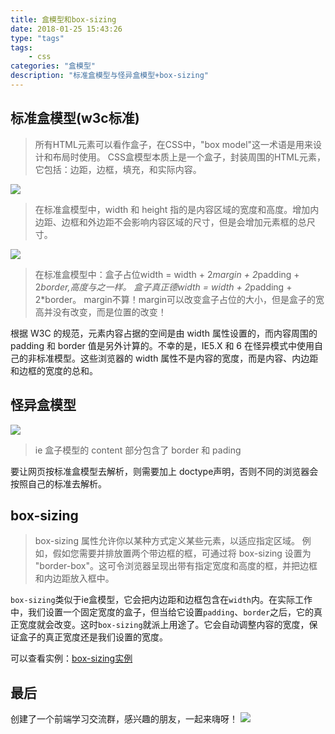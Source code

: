 ```yaml
---
title: 盒模型和box-sizing
date: 2018-01-25 15:43:26
type: "tags"
tags: 
	- css
categories: "盒模型"
description: "标准盒模型与怪异盒模型+box-sizing"
---
```

## 标准盒模型(w3c标准)
>所有HTML元素可以看作盒子，在CSS中，"box model"这一术语是用来设计和布局时使用。
CSS盒模型本质上是一个盒子，封装周围的HTML元素，它包括：边距，边框，填充，和实际内容。

![](https://i.imgur.com/MPRGWbB.gif)

>在标准盒模型中，width 和 height 指的是内容区域的宽度和高度。增加内边距、边框和外边距不会影响内容区域的尺寸，但是会增加元素框的总尺寸。

![](https://i.imgur.com/48IT2I9.png)


>在标准盒模型中：盒子占位width = width + 2*margin + 2*padding + 2*border,高度与之一样。
盒子真正德width = width + 2*padding + 2*border。 margin不算！margin可以改变盒子占位的大小，但是盒子的宽高并没有改变，而是位置的改变！

根据 W3C 的规范，元素内容占据的空间是由 width 属性设置的，而内容周围的 padding 和 border 值是另外计算的。不幸的是，IE5.X 和 6 在怪异模式中使用自己的非标准模型。这些浏览器的 width 属性不是内容的宽度，而是内容、内边距和边框的宽度的总和。
## 怪异盒模型

![](https://i.imgur.com/QhpKkKs.jpg)

>ie 盒子模型的 content 部分包含了 border 和 pading

要让网页按标准盒模型去解析，则需要加上 doctype声明，否则不同的浏览器会按照自己的标准去解析。

## box-sizing
>box-sizing 属性允许你以某种方式定义某些元素，以适应指定区域。
例如，假如您需要并排放置两个带边框的框，可通过将 box-sizing 设置为 "border-box"。这可令浏览器呈现出带有指定宽度和高度的框，并把边框和内边距放入框中。

`box-sizing`类似于ie盒模型，它会把内边距和边框包含在`width`内。在实际工作中，我们设置一个固定宽度的盒子，但当给它设置`padding`、`border`之后，它的真正宽度就会改变。这时`box-sizing`就派上用途了。它会自动调整内容的宽度，保证盒子的真正宽度还是我们设置的宽度。

可以查看实例：[box-sizing实例](http://www.runoob.com/try/try.php?filename=trycss3_box-sizing)

## 最后

创建了一个前端学习交流群，感兴趣的朋友，一起来嗨呀！
![](https://ws1.sinaimg.cn/large/006tNc79gy1g2qi8r9stqj30a50dwdkq.jpg)
